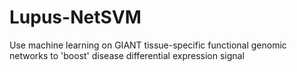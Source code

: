 # Lupus-NetSVM
Use machine learning on GIANT tissue-specific functional genomic networks to 'boost' disease differential expression signal
